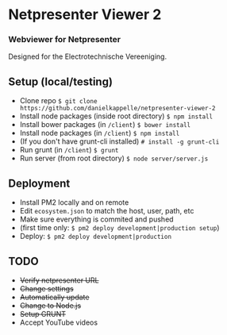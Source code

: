 # Netpresenter Viewer 2
### Webviewer for Netpresenter
Designed for the Electrotechnische Vereeniging.

## Setup (local/testing)
- Clone repo `$ git clone https://github.com/danielkappelle/netpresenter-viewer-2`
- Install node packages (inside root directory) `$ npm install`
- Install bower packages (in `/client`)
`$ bower install`
- Install node packages (in `/client`)
`$ npm install`
- (If you don't have grunt-cli installed) `# install -g grunt-cli`
- Run grunt (in `/client`) `$ grunt`
- Run server (from root directory) `$ node server/server.js`

## Deployment
- Install PM2 locally and on remote
- Edit `ecosystem.json` to match the host, user, path, etc
- Make sure everything is commited and pushed
- (first time only: `$ pm2 deploy development|production setup`)
- Deploy: `$ pm2 deploy development|production`

## TODO
- ~~Verify netpresenter URL~~
- ~~Change settings~~
- ~~Automatically update~~
- ~~Change to Node.js~~
- ~~Setup GRUNT~~
- Accept YouTube videos
